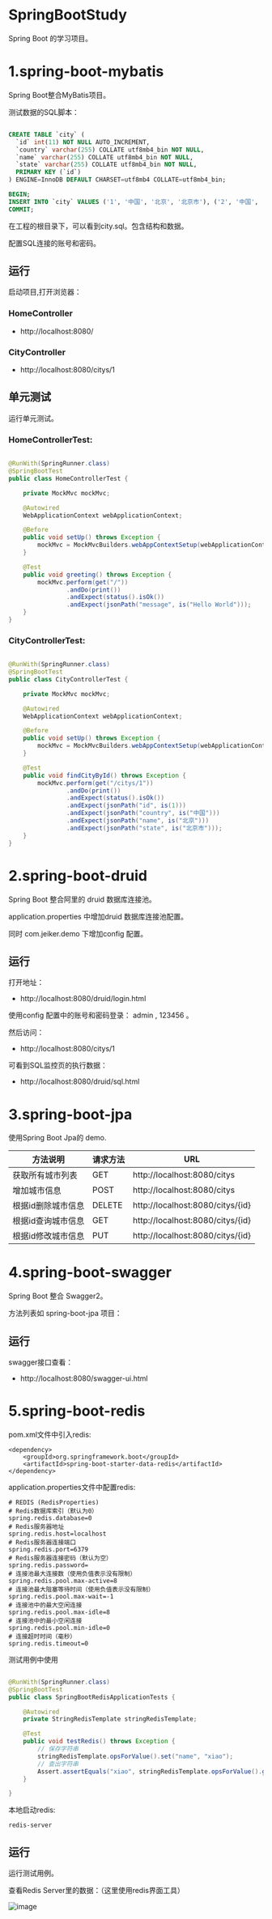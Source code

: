 # SpringBootStudy

Spring Boot 的学习项目。

# 1.spring-boot-mybatis

Spring Boot整合MyBatis项目。

测试数据的SQL脚本：

```sql

CREATE TABLE `city` (
  `id` int(11) NOT NULL AUTO_INCREMENT,
  `country` varchar(255) COLLATE utf8mb4_bin NOT NULL,
  `name` varchar(255) COLLATE utf8mb4_bin NOT NULL,
  `state` varchar(255) COLLATE utf8mb4_bin NOT NULL,
  PRIMARY KEY (`id`)
) ENGINE=InnoDB DEFAULT CHARSET=utf8mb4 COLLATE=utf8mb4_bin;

BEGIN;
INSERT INTO `city` VALUES ('1', '中国', '北京', '北京市'), ('2', '中国', '广州', '广东省');
COMMIT;

```
在工程的根目录下，可以看到city.sql。包含结构和数据。

配置SQL连接的账号和密码。

## 运行

启动项目,打开浏览器：

### HomeController

- http://localhost:8080/

### CityController

- http://localhost:8080/citys/1

## 单元测试

运行单元测试。

### HomeControllerTest:

```java

@RunWith(SpringRunner.class)
@SpringBootTest
public class HomeControllerTest {

    private MockMvc mockMvc;

    @Autowired
    WebApplicationContext webApplicationContext;

    @Before
    public void setUp() throws Exception {
        mockMvc = MockMvcBuilders.webAppContextSetup(webApplicationContext).build();
    }

    @Test
    public void greeting() throws Exception {
        mockMvc.perform(get("/"))
                .andDo(print())
                .andExpect(status().isOk())
                .andExpect(jsonPath("message", is("Hello World")));
    }
}
```

### CityControllerTest:

```java

@RunWith(SpringRunner.class)
@SpringBootTest
public class CityControllerTest {

    private MockMvc mockMvc;

    @Autowired
    WebApplicationContext webApplicationContext;

    @Before
    public void setUp() throws Exception {
        mockMvc = MockMvcBuilders.webAppContextSetup(webApplicationContext).build();
    }

    @Test
    public void findCityById() throws Exception {
        mockMvc.perform(get("/citys/1"))
                .andDo(print())
                .andExpect(status().isOk())
                .andExpect(jsonPath("id", is(1)))
                .andExpect(jsonPath("country", is("中国")))
                .andExpect(jsonPath("name", is("北京")))
                .andExpect(jsonPath("state", is("北京市")));
    }
}
```

# 2.spring-boot-druid

Spring Boot 整合阿里的 druid 数据库连接池。

application.properties 中增加druid 数据库连接池配置。

同时 com.jeiker.demo 下增加config 配置。

## 运行

打开地址：

- http://localhost:8080/druid/login.html

使用config 配置中的账号和密码登录： admin , 123456 。

然后访问：

- http://localhost:8080/citys/1

可看到SQL监控页的执行数据：

- http://localhost:8080/druid/sql.html

# 3.spring-boot-jpa

使用Spring Boot Jpa的 demo.

|方法说明|请求方法|URL|
|-----|----|----|
|获取所有城市列表|GET|http://localhost:8080/citys|
|增加城市信息|POST|http://localhost:8080/citys|
|根据id删除城市信息|DELETE|http://localhost:8080/citys/{id}|
|根据id查询城市信息|GET|http://localhost:8080/citys/{id}|
|根据id修改城市信息|PUT|http://localhost:8080/citys/{id}|

# 4.spring-boot-swagger

Spring Boot 整合 Swagger2。

方法列表如 spring-boot-jpa 项目：

## 运行

swagger接口查看：

- http://localhost:8080/swagger-ui.html

# 5.spring-boot-redis

pom.xml文件中引入redis:

```
<dependency>
	<groupId>org.springframework.boot</groupId>
	<artifactId>spring-boot-starter-data-redis</artifactId>
</dependency>
```

application.properties文件中配置redis:

```
# REDIS (RedisProperties)
# Redis数据库索引（默认为0）
spring.redis.database=0
# Redis服务器地址
spring.redis.host=localhost
# Redis服务器连接端口
spring.redis.port=6379
# Redis服务器连接密码（默认为空）
spring.redis.password=
# 连接池最大连接数（使用负值表示没有限制）
spring.redis.pool.max-active=8
# 连接池最大阻塞等待时间（使用负值表示没有限制）
spring.redis.pool.max-wait=-1
# 连接池中的最大空闲连接
spring.redis.pool.max-idle=8
# 连接池中的最小空闲连接
spring.redis.pool.min-idle=0
# 连接超时时间（毫秒）
spring.redis.timeout=0
```

测试用例中使用

```java

@RunWith(SpringRunner.class)
@SpringBootTest
public class SpringBootRedisApplicationTests {

	@Autowired
	private StringRedisTemplate stringRedisTemplate;

	@Test
	public void testRedis() throws Exception {
		// 保存字符串
		stringRedisTemplate.opsForValue().set("name", "xiao");
		// 查出字符串
		Assert.assertEquals("xiao", stringRedisTemplate.opsForValue().get("name"));
	}

}
```

本地启动redis:

```
redis-server
```

## 运行

运行测试用例。

查看Redis Server里的数据：（这里使用redis界面工具）

![image](images/redis.png)

